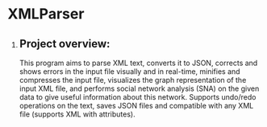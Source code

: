 <h1>XMLParser</h1>
<ol>
    <li>
        <h2>Project overview:</h2>
            <p>
    This program aims to parse XML text, converts it to JSON, corrects and shows errors in the input file visually and in real-time, minifies and compresses the input file,
    visualizes the graph representation of the input XML file, and performs social network analysis (SNA) on the given data to give useful information about this network. Supports
    undo/redo operations on the text, saves JSON files and compatible with any XML file (supports XML with attributes).</p>
    </li>
 
</ul>
